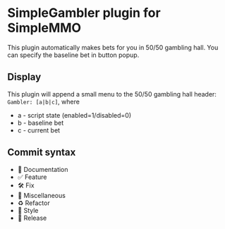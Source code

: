 # SimpleGambler plugin for SimpleMMO

This plugin automatically makes bets for you in 50/50 gambling hall.
You can specify the baseline bet in button popup.

## Display

This plugin will append a small menu to the 50/50 gambling hall header:
`Gambler: [a|b|c]`, where

* a - script state (enabled=1/disabled=0)
* b - baseline bet
* c - current bet

## Commit syntax

* :blue_book: Documentation
* :white_check_mark: Feature
* :hammer_and_wrench: Fix
* :corn: Miscellaneous
* :recycle: Refactor
* :art: Style
* :milky_way: Release
